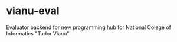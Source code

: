 # vianu-eval
Evaluator backend for new programming hub for National Colege of Informatics "Tudor Vianu"
